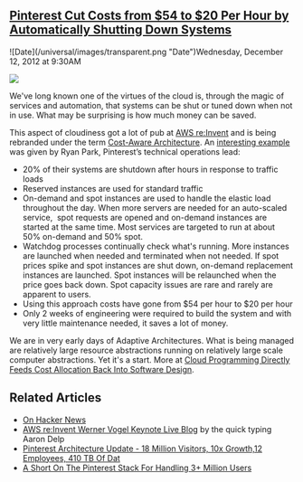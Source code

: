 ## [Pinterest Cut Costs from $54 to $20 Per Hour by Automatically Shutting Down Systems](/blog/2012/12/12/pinterest-cut-costs-from-54-to-20-per-hour-by-automatically.html)

<div class="journal-entry-tag journal-entry-tag-post-title"><span class="posted-on">![Date](/universal/images/transparent.png "Date")Wednesday, December 12, 2012 at 9:30AM</span></div>

<div class="body">

![](http://farm8.staticflickr.com/7180/6886606039_bc5c70dbf9_m.jpg)

We've long known one of the virtues of the cloud is, through the magic of services and automation, that systems can be shut or tuned down when not in use. What may be surprising is how much money can be saved. 

This aspect of cloudiness got a lot of pub at [AWS re:Invent](https://reinvent.awsevents.com/) and is being rebranded under the term [Cost-Aware Architecture](https://medium.com/21st-century-architectures/8c07ed78d4d4). An [interesting example](http://techcrunch.com/2012/12/02/the-philosophy-behind-amazon-web-services-cloud-strategy/) was given by Ryan Park, Pinterest’s technical operations lead:

*   20% of their systems are shutdown after hours in response to traffic loads
*   Reserved instances are used for standard traffic 
*   On-demand and spot instances are used to handle the elastic load throughout the day. When more servers are needed for an auto-scaled service,  spot requests are opened and on-demand instances are started at the same time. Most services are targeted to run at about 50% on-demand and 50% spot.
*   Watchdog processes continually check what's running. More instances are launched when needed and terminated when not needed. If spot prices spike and spot instances are shut down, on-demand replacement instances are launched. Spot instances will be relaunched when the price goes back down. Spot capacity issues are rare and rarely are apparent to users.
*   Using this approach costs have gone from $54 per hour to $20 per hour
*   Only 2 weeks of engineering were required to build the system and with very little maintenance needed, it saves a lot of money.

We are in very early days of Adaptive Architectures. What is being managed are relatively large resource abstractions running on relatively large scale computer abstractions. Yet it's a start. More at [Cloud Programming Directly Feeds Cost Allocation Back Into Software Design](http://highscalability.com/cloud-programming-directly-feeds-cost-allocation-back-software-design).

## Related Articles 

*   [On Hacker News](http://news.ycombinator.com/item?id=4993753)
*   [AWS re:Invent Werner Vogel Keynote Live Blog](http://www.aarondelp.com/2012/11/aws-reinvent-werner-vogel-keynote-live.html) by the quick typing Aaron Delp 
*   [Pinterest Architecture Update - 18 Million Visitors, 10x Growth,12 Employees, 410 TB Of Dat](http://highscalability.com/blog/2012/5/21/pinterest-architecture-update-18-million-visitors-10x-growth.html)
*   [A Short On The Pinterest Stack For Handling 3+ Million Users](http://highscalability.com/blog/2012/2/16/a-short-on-the-pinterest-stack-for-handling-3-million-users.html)

</div>